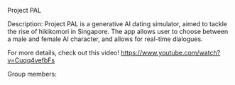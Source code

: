 Project PAL

Description:
Project PAL is a generative AI dating simulator, aimed to tackle the rise of hikikomori in Singapore. The app allows user to choose between a male and female AI character, and allows for real-time dialogues. 

For more details, check out this video! 
https://www.youtube.com/watch?v=Cuqq4vefbFs

Group members:

